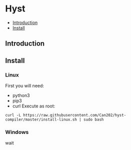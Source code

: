 # Hyst

- [Introduction](#Introduction)
- [Install](#Install)

## Introduction

## Install
### Linux
First you will need:
- python3
- pip3
- curl
Execute as root:
```
curl -L https://raw.githubusercontent.com/Can202/hyst-compiler/master/install-linux.sh | sudo bash
```
### Windows
wait
